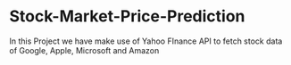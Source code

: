 # Stock-Market-Price-Prediction

In this Project we have make use of Yahoo FInance API to fetch stock data of Google, Apple, Microsoft and Amazon
